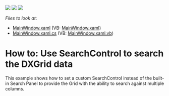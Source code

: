 <!-- default badges list -->
![](https://img.shields.io/endpoint?url=https://codecentral.devexpress.com/api/v1/VersionRange/128653715/12.1.5%2B)
[![](https://img.shields.io/badge/Open_in_DevExpress_Support_Center-FF7200?style=flat-square&logo=DevExpress&logoColor=white)](https://supportcenter.devexpress.com/ticket/details/E4158)
[![](https://img.shields.io/badge/📖_How_to_use_DevExpress_Examples-e9f6fc?style=flat-square)](https://docs.devexpress.com/GeneralInformation/403183)
<!-- default badges end -->
<!-- default file list -->
*Files to look at*:

* [MainWindow.xaml](./CS/DXGrid_Custom_SearchControl/MainWindow.xaml) (VB: [MainWindow.xaml](./VB/DXGrid_Custom_SearchControl/MainWindow.xaml))
* [MainWindow.xaml.cs](./CS/DXGrid_Custom_SearchControl/MainWindow.xaml.cs) (VB: [MainWindow.xaml.vb](./VB/DXGrid_Custom_SearchControl/MainWindow.xaml.vb))
<!-- default file list end -->
# How to: Use SearchControl to search the DXGrid data


<p>This example shows how to set a custom SearchControl instead of the built-in Search Panel to provide the Grid with the ability to search against multiple columns.</p>

<br/>


